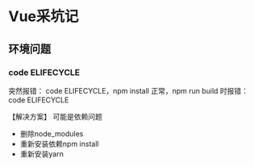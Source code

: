 # Vue采坑记
## 环境问题
### code ELIFECYCLE
突然报错：
code ELIFECYCLE，npm install 正常，npm run build 时报错：code ELIFECYCLE

【解决方案】
可能是依赖问题
* 删除node_modules
* 重新安装依赖npm install
* 重新安装yarn
